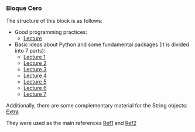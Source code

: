 ### Bloque Cero 

The structure of this block is as follows:

- Good programming practices:
    - [Lecture](Buenas_practicas_al_programar.ipynb)
- Basic ideas about Python and some fundamental packages (It is divided into 7 parts):
    - [Lecture 1](Ideas_basicas_sobre_Python_y_algunos_paquetes_fundamentales_Part1.ipynb)
    - [Lecture 2](Ideas_basicas_sobre_Python_y_algunos_paquetes_fundamentales_Part2.ipynb)
    - [Lecture 3](Ideas_basicas_sobre_Python_y_algunos_paquetes_fundamentales_Part3.ipynb)
    - [Lecture 4](Ideas_basicas_sobre_Python_y_algunos_paquetes_fundamentales_Part4.ipynb)
    - [Lecture 5](Ideas_basicas_sobre_Python_y_algunos_paquetes_fundamentales_Part5.ipynb)
    - [Lecture 6](Ideas_basicas_sobre_Python_y_algunos_paquetes_fundamentales_Part6.ipynb)
    - [Lecture 7](Ideas_basicas_sobre_Python_y_algunos_paquetes_fundamentales_Part7.ipynb)

Additionally, there are some complementary material for the String objects: [Extra](Extra_String.ipynb)

They were used as the main references [Ref1](https://ellibrodepython.com) and [Ref2](https://docs.python.org/3/contents.html)
